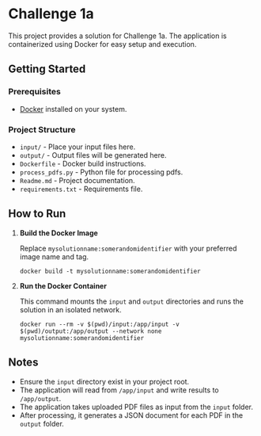 # Challenge 1a

This project provides a solution for Challenge 1a. The application is containerized using Docker for easy setup and execution.

## Getting Started

### Prerequisites

- [Docker](https://www.docker.com/get-started) installed on your system.

### Project Structure

- `input/` - Place your input files here.
- `output/` - Output files will be generated here.
- `Dockerfile` - Docker build instructions.
- `process_pdfs.py` - Python file for processing pdfs.
- `Readme.md` - Project documentation.
- `requirements.txt` - Requirements file.

## How to Run

1. **Build the Docker Image**

    Replace `mysolutionname:somerandomidentifier` with your preferred image name and tag.

    ``` docker build -t mysolutionname:somerandomidentifier ```

2. **Run the Docker Container**

    This command mounts the `input` and `output` directories and runs the solution in an isolated network.

    ``` docker run --rm -v $(pwd)/input:/app/input -v $(pwd)/output:/app/output --network none mysolutionname:somerandomidentifier ```

## Notes

- Ensure the `input` directory exist in your project root.
- The application will read from `/app/input` and write results to `/app/output`.
- The application takes uploaded PDF files as input from the `input` folder.
- After processing, it generates a JSON document for each PDF in the `output` folder.
